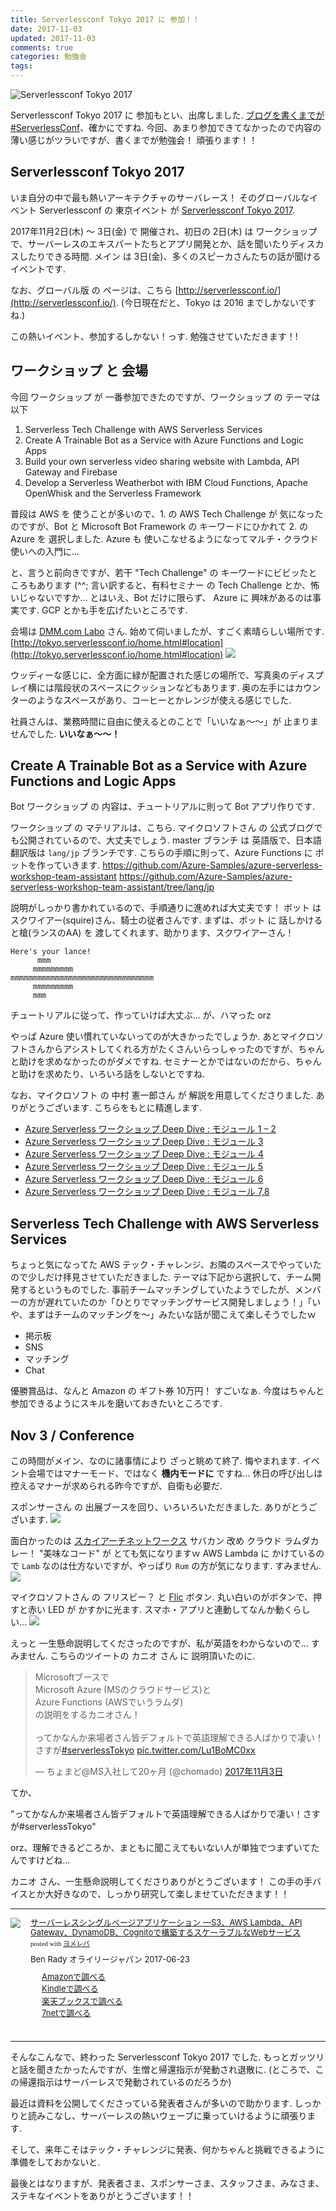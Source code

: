 ```yaml
---
title: Serverlessconf Tokyo 2017 に 参加！！
date: 2017-11-03
updated: 2017-11-03
comments: true
categories: 勉強会
tags:
---
```


![](/assets/study/serverlessconf-tokyo-2017-01.png "Serverlessconf Tokyo 2017")

Serverlessconf Tokyo 2017 に 参加もとい、出席しました. [ブログを書くまでが #ServerlessConf](https://twitter.com/yoshidashingo/status/926703624062775296)、確かにですね. 今回、あまり参加できてなかったので内容の薄い感じがツラいですが、書くまでが勉強会！ 頑張ります！！


## Serverlessconf Tokyo 2017
いま自分の中で最も熱いアーキテクチャのサーバレース！ そのグローバルなイベント Serverlessconf の 東京イベント が  [Serverlessconf Tokyo 2017](http://tokyo.serverlessconf.io/).

2017年11月2日(木) ～ 3日(金) で 開催され、初日の 2日(木) は ワークショップで、サーバーレスのエキスパートたちとアプリ開発とか、話を聞いたりディスカスしたりできる時間. メイン は 3日(金)、多くのスピーカさんたちの話が聞けるイベントです.

なお、グローバル版 の ページは、こちら [http://serverlessconf.io/](http://serverlessconf.io/). (今日現在だと、Tokyo は 2016 までしかないですね.)

この熱いイベント、参加するしかない！っす.
勉強させていただきます！!


## ワークショップ と 会場
今回 ワークショップ が 一番参加できたのですが、ワークショップ の テーマは以下
1. Serverless Tech Challenge with AWS Serverless Services
2. Create A Trainable Bot as a Service with Azure Functions and Logic Apps
3. Build your own serverless video sharing website with Lambda, API Gateway and Firebase
4. Develop a Serverless Weatherbot with IBM Cloud Functions, Apache OpenWhisk and the Serverless Framework

普段は AWS を 使うことが多いので、1. の AWS Tech Challenge が 気になったのですが、Bot と Microsoft Bot Framework の キーワードにひかれて 2. の Azure を 選択しました. Azure も 使いこなせるようになってマルチ・クラウド使いへの入門に...

と、言うと前向きですが、若干 "Tech Challenge" の キーワードにビビッたところもあります (^^;
言い訳すると、有料セミナー の Tech Challenge とか、怖いじゃないですか...
とはいえ、Bot だけに限らず、 Azure に 興味があるのは事実です. GCP とかも手を広げたいところです.

会場は [DMM.com Labo](https://dmm-corp.com/company/labo/) さん. 始めて伺いましたが、すごく素晴らしい場所です.
[http://tokyo.serverlessconf.io/home.html#location](http://tokyo.serverlessconf.io/home.html#location)
![](/assets/study/serverlessconf-tokyo-2017-02.jpg)

ウッディーな感じに、全方面に緑が配置された感じの場所で、写真奥のディスプレイ横には階段状のスペースにクッションなどもあります.
奥の左手にはカウンターのようなスペースがあり、コーヒーとかレンジが使える感じでした.

社員さんは、業務時間に自由に使えるとのことで「いいなぁ～～」が 止まりませんでした. **いいなぁ～～！**


## Create A Trainable Bot as a Service with Azure Functions and Logic Apps
Bot ワークショップ の 内容は、チュートリアルに則って Bot アプリ作りです.

ワークショップ の マテリアルは、こちら.
マイクロソフトさん の 公式ブログでも公開されているので、大丈夫でしょう.
master ブランチ は 英語版で、日本語翻訳版は `lang/jp` ブランチです.
こちらの手順に則って、Azure Functions に ボットを作っていきます.
https://github.com/Azure-Samples/azure-serverless-workshop-team-assistant
https://github.com/Azure-Samples/azure-serverless-workshop-team-assistant/tree/lang/jp

説明がしっかり書かれているので、手順通りに進めれば大丈夫です！
ボット は スクワイアー(squire)さん、騎士の従者さんです.
まずは、ボット に 話しかけると槍(ランスのAA) を 渡してくれます、助かります、スクワイアーさん！
```console
Here's your lance!
      mmm
     mmmmmmmmm
mmmmmmmmmmmmmmmmmmmmmmmmmmmmmmmm
     mmmmmmmmm
     mmm
```

チュートリアルに従って、作っていけば大丈ぶ...
が、ハマった orz

やっぱ Azure 使い慣れていないってのが大きかったでしょうか.
あとマイクロソフトさんからアシストしてくれる方がたくさんいらっしゃったのですが、ちゃんと助けを求めなかったのがダメですね. セミナーとかではないのだから、ちゃんと助けを求めたり、いろいろ話をしないとですね.

なお、マイクロソフト の 中村 憲一郎さん が 解説を用意してくださりました.
ありがとうございます. こちらをもとに精進します.
- [Azure Serverless ワークショップ Deep Dive : モジュール 1 – 2]()
- [Azure Serverless ワークショップ Deep Dive : モジュール 3](https://blogs.msdn.microsoft.com/kenakamu/2017/11/02/azure-serverless-workshop-deep-dive-module-3/)
- [Azure Serverless ワークショップ Deep Dive : モジュール 4](https://blogs.msdn.microsoft.com/kenakamu/2017/11/02/azure-serverless-workshop-deep-dive-module-4/)
- [Azure Serverless ワークショップ Deep Dive : モジュール 5](https://blogs.msdn.microsoft.com/kenakamu/2017/11/02/azure-serverless-workshop-deep-dive-module-5/)
- [Azure Serverless ワークショップ Deep Dive : モジュール 6](https://blogs.msdn.microsoft.com/kenakamu/2017/11/02/azure-serverless-workshop-deep-dive-module-6/)
- [Azure Serverless ワークショップ Deep Dive : モジュール 7,8](https://blogs.msdn.microsoft.com/kenakamu/2017/11/02/azure-serverless-workshop-deep-dive-module-7-8/)


## Serverless Tech Challenge with AWS Serverless Services
ちょっと気になってた AWS テック・チャレンジ、お隣のスペースでやっていたので少しだけ拝見させていただきました.
テーマは下記から選択して、チーム開発するというものでした.
事前チームマッチングしていたようでしたが、メンバーの方が遅れていたのか「ひとりでマッチングサービス開発しましょう！」「いや、まずはチームのマッチングを～」みたいな話が聞こえて楽しそうでしたｗ
- 掲示板
- SNS
- マッチング
- Chat

優勝賞品は、なんと Amazon の ギフト券 10万円！ すごいなぁ.
今度はちゃんと参加できるようにスキルを磨いておきたいところです.


## Nov 3 / Conference
この時間がメイン、なのに諸事情により ざっと眺めて終了. 悔やまれます.
イベント会場ではマナーモード、ではなく **機内モードに** ですね...
休日の呼び出しは控えるマナーが求められる昨今ですが、自衛も必要だ.

スポンサーさん の 出展ブースを回り、いろいろいただきました. ありがとうございます.
![](/assets/study/serverlessconf-tokyo-2017-03.jpg)

面白かったのは [スカイアーチネットワークス](https://www.skyarch.net/) サバカン 改め クラウド ラムダカレー！ "美味なコード" が とても気になりますｗ
AWS Lambda に かけているので `Lamb` なのは仕方ないですが、やっぱり `Rum` の方が気になります. すみません.
![](/assets/study/serverlessconf-tokyo-2017-04.jpg)

マイクロソフトさん の フリスビー？ と [Flic](https://flic.io/) ボタン.
丸い白いのがボタンで、押すと赤い LED が かすかに光ます.
スマホ・アプリと連動してなんか動くらしい...
![](/assets/study/serverlessconf-tokyo-2017-05.jpg)

えっと 一生懸命説明してくださったのですが、私が英語をわからないので... すみません.
こちらのツイートの カニオ さん に 説明頂いたのに.
<blockquote class="twitter-tweet" data-lang="ja"><p lang="ja" dir="ltr">Microsoftブースで<br>Microsoft Azure (MSのクラウドサービス)と<br>Azure Functions (AWSでいうラムダ)<br>の説明をするカニオさん！<br><br>ってかなんか来場者さん皆デフォルトで英語理解できる人ばかりで凄い！さすが<a href="https://twitter.com/hashtag/serverlessTokyo?src=hash&amp;ref_src=twsrc%5Etfw">#serverlessTokyo</a> <a href="https://t.co/Lu1BoMC0xx">pic.twitter.com/Lu1BoMC0xx</a></p>&mdash; ちょまど@MS入社して20ヶ月 (@chomado) <a href="https://twitter.com/chomado/status/926271427514286080?ref_src=twsrc%5Etfw">2017年11月3日</a></blockquote>
<script async src="https://platform.twitter.com/widgets.js" charset="utf-8"></script>

てか、

"ってかなんか来場者さん皆デフォルトで英語理解できる人ばかりで凄い！さすが#serverlessTokyo"

orz、理解できるどころか、まともに聞こえてもいない人が単独でつまずいてたんですけどね...

カニオ さん、一生懸命説明してくださりありがとうございます！
この手の手バイスとか大好きなので、しっかり研究して楽しませていただきます！！



- - - -
<div class="booklink-box" style="text-align:left;padding-bottom:20px;font-size:small;/zoom: 1;overflow: hidden;"><div class="booklink-image" style="float:left;margin:0 15px 10px 0;"><a href="//af.moshimo.com/af/c/click?a_id=860699&p_id=170&pc_id=185&pl_id=4062&s_v=b5Rz2P0601xu&url=http%3A%2F%2Fwww.amazon.co.jp%2Fexec%2Fobidos%2FASIN%2F4873118069" target="_blank" ><img src="https://images-fe.ssl-images-amazon.com/images/I/51wqAE5rXxL._SL160_.jpg" style="border: none;" /></a><img src="//i.moshimo.com/af/i/impression?a_id=860699&p_id=170&pc_id=185&pl_id=4062" width="1" height="1" style="border:none;"></div><div class="booklink-info" style="line-height:120%;/zoom: 1;overflow: hidden;"><div class="booklink-name" style="margin-bottom:10px;line-height:120%"><a href="//af.moshimo.com/af/c/click?a_id=860699&p_id=170&pc_id=185&pl_id=4062&s_v=b5Rz2P0601xu&url=http%3A%2F%2Fwww.amazon.co.jp%2Fexec%2Fobidos%2FASIN%2F4873118069" target="_blank" >サーバーレスシングルページアプリケーション ―S3、AWS Lambda、API Gateway、DynamoDB、Cognitoで構築するスケーラブルなWebサービス</a><img src="//i.moshimo.com/af/i/impression?a_id=860699&p_id=170&pc_id=185&pl_id=4062" width="1" height="1" style="border:none;"><div class="booklink-powered-date" style="font-size:8pt;margin-top:5px;font-family:verdana;line-height:120%">posted with <a href="https://yomereba.com" rel="nofollow" target="_blank">ヨメレバ</a></div></div><div class="booklink-detail" style="margin-bottom:5px;">Ben Rady オライリージャパン 2017-06-23    </div><div class="booklink-link2" style="margin-top:10px;"><div class="shoplinkamazon" style="margin-right:5px;background: url('//img.yomereba.com/yl.gif') 0 0 no-repeat;padding: 2px 0 2px 18px;white-space: nowrap;"><a href="//af.moshimo.com/af/c/click?a_id=860699&p_id=170&pc_id=185&pl_id=4062&s_v=b5Rz2P0601xu&url=http%3A%2F%2Fwww.amazon.co.jp%2Fexec%2Fobidos%2FASIN%2F4873118069" target="_blank" >Amazonで調べる</a><img src="//i.moshimo.com/af/i/impression?a_id=860699&p_id=170&pc_id=185&pl_id=4062" width="1" height="1" style="border:none;"></div><div class="shoplinkkindle" style="margin-right:5px;background: url('//img.yomereba.com/yl.gif') 0 0 no-repeat;padding: 2px 0 2px 18px;white-space: nowrap;"><a href="//af.moshimo.com/af/c/click?a_id=860699&p_id=170&pc_id=185&pl_id=4062&s_v=b5Rz2P0601xu&url=http%3A%2F%2Fwww.amazon.co.jp%2Fgp%2Fsearch%3Fkeywords%3D%2583T%2581%255B%2583o%2581%255B%2583%258C%2583X%2583V%2583%2593%2583O%2583%258B%2583y%2581%255B%2583W%2583A%2583v%2583%258A%2583P%2581%255B%2583V%2583%2587%2583%2593%2520%2581%255CS3%2581AAWS%2520Lambda%2581AAPI%2520Gateway%2581ADynamoDB%2581ACognito%2582%25C5%258D%255C%2592z%2582%25B7%2582%25E9%2583X%2583P%2581%255B%2583%2589%2583u%2583%258B%2582%25C8Web%2583T%2581%255B%2583r%2583X%26__mk_ja_JP%3D%2583J%2583%255E%2583J%2583i%26url%3Dnode%253D2275256051" target="_blank" >Kindleで調べる</a><img src="//i.moshimo.com/af/i/impression?a_id=860699&p_id=170&pc_id=185&pl_id=4062" width="1" height="1" style="border:none;"></div><div class="shoplinkrakuten" style="margin-right:5px;background: url('//img.yomereba.com/yl.gif') 0 -50px no-repeat;padding: 2px 0 2px 18px;white-space: nowrap;"><a href="//af.moshimo.com/af/c/click?a_id=862013&p_id=56&pc_id=56&pl_id=637&s_v=b5Rz2P0601xu&url=http%3A%2F%2Fbooks.rakuten.co.jp%2Frb%2F15000580%2F" target="_blank" >楽天ブックスで調べる</a><img src="//i.moshimo.com/af/i/impression?a_id=862013&p_id=56&pc_id=56&pl_id=637" width="1" height="1" style="border:none;"></div>            <div class="shoplinkseven" style="margin-right:5px;background: url('//img.yomereba.com/yl.gif') 0 -100px no-repeat;padding: 2px 0 2px 18px;white-space: nowrap;"><a href="//af.moshimo.com/af/c/click?a_id=860693&p_id=932&pc_id=1188&pl_id=12456&s_v=b5Rz2P0601xu&url=http%3A%2F%2F7net.omni7.jp%2Fsearch%2F%3FsearchKeywordFlg%3D1%26keyword%3D4-87-311806-2%2520%257C%25204-873-11806-2%2520%257C%25204-8731-1806-2%2520%257C%25204-87311-806-2%2520%257C%25204-873118-06-2%2520%257C%25204-8731180-6-2" target="_blank" >7netで調べる<img src="//i.moshimo.com/af/i/impression?a_id=860693&p_id=932&pc_id=1188&pl_id=12456" width="1" height="1" style="border:none;"></a></div>                          </div></div><div class="booklink-footer" style="clear: left"></div></div>




- - - -
そんなこんなで、終わった Serverlessconf Tokyo 2017 でした.
もっとガッツリと話を聞きたかったんですが、生憎と帰還指示が発動され退散に. (ところで、この帰還指示はサーバーレスで発動されているのだろうか)

最近は資料を公開してくださっている発表者さんが多いので助かります.
しっかりと読みこなし、サーバーレスの熱いウェーブに乗っていけるように頑張ります.

そして、来年こそはテック・チャレンジに発表、何かちゃんと挑戦できるように準備をしておかないと.


最後とはなりますが、発表者さま、スポンサーさま、スタッフさま、みなさま、ステキなイベントをありがとうございます！！
